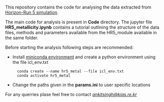 This repository contains the code for analysing the data extracted from [Horizon-Run 5 simulation](https://arxiv.org/abs/2006.01039).

The main code for analysis is present in **Code** directory. The jupyter file **HR5_metallicity.ipynb** contains a tutorial outlining the structure of the data files, methods and parameters available from the HR5_module available in the same folder.

Before starting the analysis following steps are recommended:

- Install [miniconda environment](https://docs.conda.io/en/latest/miniconda.html) and create a python environment using the file icl_env.txt

        
        conda create --name hr5_metal --file icl_env.txt
        conda activate hr5_metal
- Change the paths given in the **params.ini** to user specific locations

For any querries plase feel free to contact *ankitsingh@kias.re.kr*